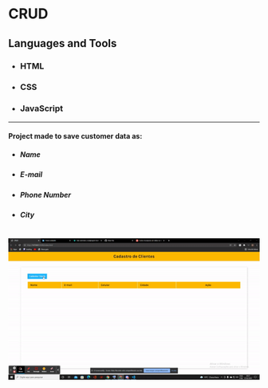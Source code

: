 # CRUD

## Languages and Tools

- ### HTML
- ### CSS
- ### JavaScript

---

#### Project made to save customer data as:
- ##### Name
- ##### E-mail
- ##### Phone Number
- ##### City

<h1 align="center">
<img src="/ezgif.com-gif-maker.gif" alt="video" />
</h1>
